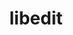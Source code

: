 ---
title: "libedit"
layout: cache
categories: [package, develop-2024-03-17]
meta: {"versions": ["3.1-20230828"], "compilers": ["apple-clang@=15.0.0", "cce@=15.0.1", "gcc@=10.3.0", "gcc@=11.1.0", "gcc@=11.4.0", "gcc@=12.3.0", "gcc@=7.3.1", "gcc@=7.5.0", "gcc@=9.4.0", "oneapi@=2024.0.0"], "oss": ["amzn2", "rhel8", "sle_hpc15", "ubuntu18.04", "ubuntu20.04", "ubuntu22.04", "ventura"], "platforms": ["darwin", "linux"], "targets": ["aarch64", "neoverse_n1", "neoverse_v1", "neoverse_v2", "ppc64le", "x86_64_v3", "x86_64_v4", "zen4"], "stacks": ["aws-isc", "aws-isc-aarch64", "data-vis-sdk", "developer-tools", "e4s", "e4s-cray-rhel", "e4s-cray-sles", "e4s-neoverse-v2", "e4s-neoverse_v1", "e4s-oneapi", "e4s-power", "e4s-rocm-external", "ml-darwin-aarch64-mps", "ml-linux-x86_64-cpu", "ml-linux-x86_64-cuda", "ml-linux-x86_64-rocm", "radiuss", "radiuss-aws", "radiuss-aws-aarch64", "root", "tutorial"], "num_specs": 14, "num_specs_by_stack": {"root": 14, "ml-darwin-aarch64-mps": 1, "radiuss-aws-aarch64": 2, "aws-isc-aarch64": 2, "aws-isc": 1, "radiuss-aws": 1, "e4s-cray-rhel": 1, "e4s-cray-sles": 1, "radiuss": 1, "developer-tools": 1, "e4s-power": 1, "data-vis-sdk": 1, "e4s-neoverse_v1": 1, "e4s-neoverse-v2": 1, "ml-linux-x86_64-cuda": 1, "ml-linux-x86_64-cpu": 1, "e4s-rocm-external": 1, "tutorial": 2, "e4s": 1, "ml-linux-x86_64-rocm": 1, "e4s-oneapi": 1}}
spec_details: [{"hash": "qbiy7ioptr5zeyg5ipwmsekzyfq2pzqw", "compiler": "apple-clang@=15.0.0", "versions": ["3.1-20230828"], "os": "ventura", "platform": "darwin", "target": "aarch64", "variants": ["build_system=autotools"], "stacks": ["root", "ml-darwin-aarch64-mps"], "size": "-", "tarball": "https://binaries.spack.io/releases/develop-2024-03-17/build_cache/darwin-ventura-aarch64/apple-clang-15.0.0/libedit-3.1-20230828/darwin-ventura-aarch64-apple-clang-15.0.0-libedit-3.1-20230828-qbiy7ioptr5zeyg5ipwmsekzyfq2pzqw.spack"}, {"hash": "r4gimdnh6o2gzgr6cfk7p4meqb4rwjeh", "compiler": "gcc@=7.3.1", "versions": ["3.1-20230828"], "os": "amzn2", "platform": "linux", "target": "aarch64", "variants": ["build_system=autotools"], "stacks": ["root", "radiuss-aws-aarch64", "aws-isc-aarch64"], "size": "-", "tarball": "https://binaries.spack.io/releases/develop-2024-03-17/build_cache/linux-amzn2-aarch64/gcc-7.3.1/libedit-3.1-20230828/linux-amzn2-aarch64-gcc-7.3.1-libedit-3.1-20230828-r4gimdnh6o2gzgr6cfk7p4meqb4rwjeh.spack"}, {"hash": "rqhynqcfqjan4soom3fu7opmlwjvf4jq", "compiler": "gcc@=7.3.1", "versions": ["3.1-20230828"], "os": "amzn2", "platform": "linux", "target": "neoverse_n1", "variants": ["build_system=autotools"], "stacks": ["root", "radiuss-aws-aarch64", "aws-isc-aarch64"], "size": "-", "tarball": "https://binaries.spack.io/releases/develop-2024-03-17/build_cache/linux-amzn2-neoverse_n1/gcc-7.3.1/libedit-3.1-20230828/linux-amzn2-neoverse_n1-gcc-7.3.1-libedit-3.1-20230828-rqhynqcfqjan4soom3fu7opmlwjvf4jq.spack"}, {"hash": "l3zzcy7dxs7fmoudxtwvold6gesolfii", "compiler": "gcc@=7.3.1", "versions": ["3.1-20230828"], "os": "amzn2", "platform": "linux", "target": "x86_64_v3", "variants": ["build_system=autotools"], "stacks": ["aws-isc", "radiuss-aws", "root"], "size": "-", "tarball": "https://binaries.spack.io/releases/develop-2024-03-17/build_cache/linux-amzn2-x86_64_v3/gcc-7.3.1/libedit-3.1-20230828/linux-amzn2-x86_64_v3-gcc-7.3.1-libedit-3.1-20230828-l3zzcy7dxs7fmoudxtwvold6gesolfii.spack"}, {"hash": "qahcxcxrvkwhphtwm3dxtdkdhcmnphp6", "compiler": "cce@=15.0.1", "versions": ["3.1-20230828"], "os": "rhel8", "platform": "linux", "target": "zen4", "variants": ["build_system=autotools"], "stacks": ["root", "e4s-cray-rhel"], "size": "-", "tarball": "https://binaries.spack.io/releases/develop-2024-03-17/build_cache/linux-rhel8-zen4/cce-15.0.1/libedit-3.1-20230828/linux-rhel8-zen4-cce-15.0.1-libedit-3.1-20230828-qahcxcxrvkwhphtwm3dxtdkdhcmnphp6.spack"}, {"hash": "xf62r7a2hzj7zh6q5ikf4euacztotmtw", "compiler": "gcc@=10.3.0", "versions": ["3.1-20230828"], "os": "sle_hpc15", "platform": "linux", "target": "x86_64_v4", "variants": ["build_system=autotools"], "stacks": ["root", "e4s-cray-sles"], "size": "-", "tarball": "https://binaries.spack.io/releases/develop-2024-03-17/build_cache/linux-sle_hpc15-x86_64_v4/gcc-10.3.0/libedit-3.1-20230828/linux-sle_hpc15-x86_64_v4-gcc-10.3.0-libedit-3.1-20230828-xf62r7a2hzj7zh6q5ikf4euacztotmtw.spack"}, {"hash": "unykgrmgknpmpu7zmbbg3xu6nu3pkzqy", "compiler": "gcc@=7.5.0", "versions": ["3.1-20230828"], "os": "ubuntu18.04", "platform": "linux", "target": "x86_64_v3", "variants": ["build_system=autotools"], "stacks": ["root", "radiuss", "developer-tools"], "size": "-", "tarball": "https://binaries.spack.io/releases/develop-2024-03-17/build_cache/linux-ubuntu18.04-x86_64_v3/gcc-7.5.0/libedit-3.1-20230828/linux-ubuntu18.04-x86_64_v3-gcc-7.5.0-libedit-3.1-20230828-unykgrmgknpmpu7zmbbg3xu6nu3pkzqy.spack"}, {"hash": "7tfp7554lhyx3qml5usnd7lh4yunfx2s", "compiler": "gcc@=9.4.0", "versions": ["3.1-20230828"], "os": "ubuntu20.04", "platform": "linux", "target": "ppc64le", "variants": ["build_system=autotools"], "stacks": ["root", "e4s-power"], "size": "-", "tarball": "https://binaries.spack.io/releases/develop-2024-03-17/build_cache/linux-ubuntu20.04-ppc64le/gcc-9.4.0/libedit-3.1-20230828/linux-ubuntu20.04-ppc64le-gcc-9.4.0-libedit-3.1-20230828-7tfp7554lhyx3qml5usnd7lh4yunfx2s.spack"}, {"hash": "uddolmbc76uremghooni3elwpjd4nrei", "compiler": "gcc@=11.1.0", "versions": ["3.1-20230828"], "os": "ubuntu20.04", "platform": "linux", "target": "x86_64_v3", "variants": ["build_system=autotools"], "stacks": ["root", "data-vis-sdk"], "size": "-", "tarball": "https://binaries.spack.io/releases/develop-2024-03-17/build_cache/linux-ubuntu20.04-x86_64_v3/gcc-11.1.0/libedit-3.1-20230828/linux-ubuntu20.04-x86_64_v3-gcc-11.1.0-libedit-3.1-20230828-uddolmbc76uremghooni3elwpjd4nrei.spack"}, {"hash": "dwkwjg2fep53wcubf2mrzbht5nfjjahc", "compiler": "gcc@=11.4.0", "versions": ["3.1-20230828"], "os": "ubuntu22.04", "platform": "linux", "target": "neoverse_v1", "variants": ["build_system=autotools"], "stacks": ["root", "e4s-neoverse_v1"], "size": "-", "tarball": "https://binaries.spack.io/releases/develop-2024-03-17/build_cache/linux-ubuntu22.04-neoverse_v1/gcc-11.4.0/libedit-3.1-20230828/linux-ubuntu22.04-neoverse_v1-gcc-11.4.0-libedit-3.1-20230828-dwkwjg2fep53wcubf2mrzbht5nfjjahc.spack"}, {"hash": "qf64faji6bg6fherg2aaavuiddpxvr6f", "compiler": "gcc@=11.4.0", "versions": ["3.1-20230828"], "os": "ubuntu22.04", "platform": "linux", "target": "neoverse_v2", "variants": ["build_system=autotools"], "stacks": ["root", "e4s-neoverse-v2"], "size": "-", "tarball": "https://binaries.spack.io/releases/develop-2024-03-17/build_cache/linux-ubuntu22.04-neoverse_v2/gcc-11.4.0/libedit-3.1-20230828/linux-ubuntu22.04-neoverse_v2-gcc-11.4.0-libedit-3.1-20230828-qf64faji6bg6fherg2aaavuiddpxvr6f.spack"}, {"hash": "ja7fe2mag42d222k3u4l2tbmbjslydky", "compiler": "gcc@=11.4.0", "versions": ["3.1-20230828"], "os": "ubuntu22.04", "platform": "linux", "target": "x86_64_v3", "variants": ["build_system=autotools"], "stacks": ["ml-linux-x86_64-cuda", "ml-linux-x86_64-cpu", "e4s-rocm-external", "root", "tutorial", "e4s", "ml-linux-x86_64-rocm"], "size": "-", "tarball": "https://binaries.spack.io/releases/develop-2024-03-17/build_cache/linux-ubuntu22.04-x86_64_v3/gcc-11.4.0/libedit-3.1-20230828/linux-ubuntu22.04-x86_64_v3-gcc-11.4.0-libedit-3.1-20230828-ja7fe2mag42d222k3u4l2tbmbjslydky.spack"}, {"hash": "wjsutmr57nlpg5qhxrwj67dy2hadxzgx", "compiler": "oneapi@=2024.0.0", "versions": ["3.1-20230828"], "os": "ubuntu22.04", "platform": "linux", "target": "x86_64_v3", "variants": ["build_system=autotools"], "stacks": ["root", "e4s-oneapi"], "size": "-", "tarball": "https://binaries.spack.io/releases/develop-2024-03-17/build_cache/linux-ubuntu22.04-x86_64_v3/oneapi-2024.0.0/libedit-3.1-20230828/linux-ubuntu22.04-x86_64_v3-oneapi-2024.0.0-libedit-3.1-20230828-wjsutmr57nlpg5qhxrwj67dy2hadxzgx.spack"}, {"hash": "gfcuevnqhdabhix4ehuxvirmg2zswexc", "compiler": "gcc@=12.3.0", "versions": ["3.1-20230828"], "os": "ubuntu22.04", "platform": "linux", "target": "x86_64_v3", "variants": ["build_system=autotools"], "stacks": ["root", "tutorial"], "size": "-", "tarball": "https://binaries.spack.io/releases/develop-2024-03-17/build_cache/linux-ubuntu22.04-x86_64_v3/gcc-12.3.0/libedit-3.1-20230828/linux-ubuntu22.04-x86_64_v3-gcc-12.3.0-libedit-3.1-20230828-gfcuevnqhdabhix4ehuxvirmg2zswexc.spack"}]
---